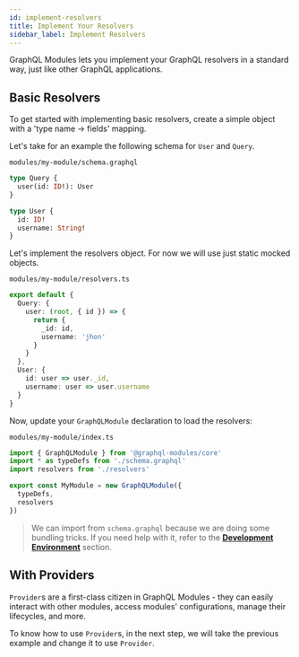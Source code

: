 ```yaml
---
id: implement-resolvers
title: Implement Your Resolvers
sidebar_label: Implement Resolvers
---
```


GraphQL Modules lets you implement your GraphQL resolvers in a standard way, just like other GraphQL applications.

## Basic Resolvers

To get started with implementing basic resolvers, create a simple object with a 'type name → fields' mapping.

Let's take for an example the following schema for `User` and `Query`.

`modules/my-module/schema.graphql`

```graphql
type Query {
  user(id: ID!): User
}

type User {
  id: ID!
  username: String!
}
```

Let's implement the resolvers object. For now we will use just static mocked objects.

`modules/my-module/resolvers.ts`

```ts
export default {
  Query: {
    user: (root, { id }) => {
      return {
        _id: id,
        username: 'jhon'
      }
    }
  },
  User: {
    id: user => user._id,
    username: user => user.username
  }
}
```

Now, update your `GraphQLModule` declaration to load the resolvers:

`modules/my-module/index.ts`

```ts
import { GraphQLModule } from '@graphql-modules/core'
import * as typeDefs from './schema.graphql'
import resolvers from './resolvers'

export const MyModule = new GraphQLModule({
  typeDefs,
  resolvers
})
```

> We can import from `schema.graphql` because we are doing some bundling tricks. If you need help with it, refer to the **[Development Environment](../recipes/development-environment.md)** section.

## With Providers

`Provider`s are a first-class citizen in GraphQL Modules - they can easily interact with other modules, access modules' configurations, manage their lifecycles, and more.

To know how to use `Provider`s, in the next step, we will take the previous example and change it to use `Provider`.
